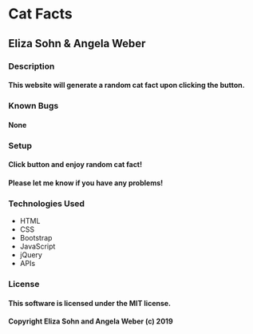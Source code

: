 # Cat Facts 
## Eliza Sohn & Angela Weber

### Description
#### This website will generate a random cat fact upon clicking the button. 

### Known Bugs
#### None

### Setup
#### Click button and enjoy random cat fact!

#### Please let me know if you have any problems!

### Technologies Used
* HTML
* CSS
* Bootstrap
* JavaScript
* jQuery
* APIs



### License
#### This software is licensed under the MIT license.

#### Copyright Eliza Sohn and Angela Weber (c) 2019
